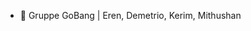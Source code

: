 - 👋 Gruppe GoBang | Eren, Demetrio, Kerim, Mithushan

<!---
qcbm/qcbm is a ✨ special ✨ repository because its `README.md` (this file) appears on your GitHub profile.
You can click the Preview link to take a look at your changes.
--->
